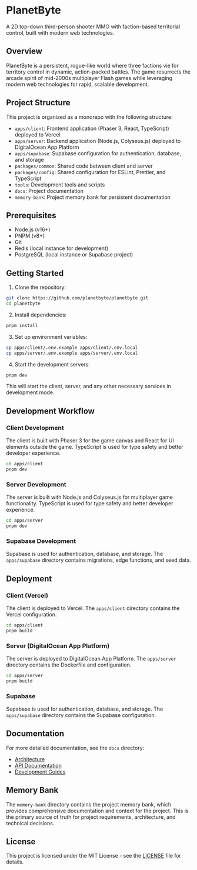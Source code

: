 # PlanetByte

A 2D top-down third-person shooter MMO with faction-based territorial control, built with modern web technologies.

## Overview

PlanetByte is a persistent, rogue-like world where three factions vie for territory control in dynamic, action-packed battles. The game resurrects the arcade spirit of mid-2000s multiplayer Flash games while leveraging modern web technologies for rapid, scalable development.

## Project Structure

This project is organized as a monorepo with the following structure:

- `apps/client`: Frontend application (Phaser 3, React, TypeScript) deployed to Vercel
- `apps/server`: Backend application (Node.js, Colyseus.js) deployed to DigitalOcean App Platform
- `apps/supabase`: Supabase configuration for authentication, database, and storage
- `packages/common`: Shared code between client and server
- `packages/config`: Shared configuration for ESLint, Prettier, and TypeScript
- `tools`: Development tools and scripts
- `docs`: Project documentation
- `memory-bank`: Project memory bank for persistent documentation

## Prerequisites

- Node.js (v16+)
- PNPM (v8+)
- Git
- Redis (local instance for development)
- PostgreSQL (local instance or Supabase project)

## Getting Started

1. Clone the repository:

```bash
git clone https://github.com/planetbyte/planetbyte.git
cd planetbyte
```

2. Install dependencies:

```bash
pnpm install
```

3. Set up environment variables:

```bash
cp apps/client/.env.example apps/client/.env.local
cp apps/server/.env.example apps/server/.env.local
```

4. Start the development servers:

```bash
pnpm dev
```

This will start the client, server, and any other necessary services in development mode.

## Development Workflow

### Client Development

The client is built with Phaser 3 for the game canvas and React for UI elements outside the game. TypeScript is used for type safety and better developer experience.

```bash
cd apps/client
pnpm dev
```

### Server Development

The server is built with Node.js and Colyseus.js for multiplayer game functionality. TypeScript is used for type safety and better developer experience.

```bash
cd apps/server
pnpm dev
```

### Supabase Development

Supabase is used for authentication, database, and storage. The `apps/supabase` directory contains migrations, edge functions, and seed data.

## Deployment

### Client (Vercel)

The client is deployed to Vercel. The `apps/client` directory contains the Vercel configuration.

```bash
cd apps/client
pnpm build
```

### Server (DigitalOcean App Platform)

The server is deployed to DigitalOcean App Platform. The `apps/server` directory contains the Dockerfile and configuration.

```bash
cd apps/server
pnpm build
```

### Supabase

Supabase is used for authentication, database, and storage. The `apps/supabase` directory contains the Supabase configuration.

## Documentation

For more detailed documentation, see the `docs` directory:

- [Architecture](docs/architecture/README.md)
- [API Documentation](docs/api/README.md)
- [Development Guides](docs/guides/README.md)

## Memory Bank

The `memory-bank` directory contains the project memory bank, which provides comprehensive documentation and context for the project. This is the primary source of truth for project requirements, architecture, and technical decisions.

## License

This project is licensed under the MIT License - see the [LICENSE](LICENSE) file for details.